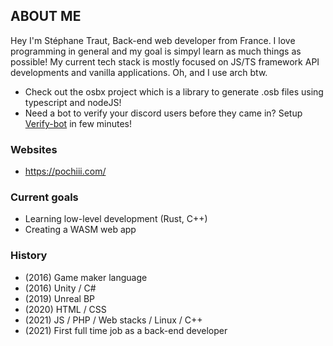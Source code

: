 ## ABOUT ME

Hey I'm Stéphane Traut, Back-end web developer from France. I love programming in general and my goal is simpyl learn as much things as possible!
My current tech stack is mostly focused on JS/TS framework API developments and vanilla applications. Oh, and I use arch btw.

- Check out the osbx project which is a library to generate .osb files using typescript and nodeJS!
- Need a bot to verify your discord users before they came in? Setup [Verify-bot](https://github.com/S-Traut/verify-bot) in few minutes!

### Websites
- https://pochiii.com/


### Current goals
- Learning low-level development (Rust, C++)
- Creating a WASM web app

### History
- (2016) Game maker language 
- (2016) Unity / C# 
- (2019) Unreal BP
- (2020) HTML / CSS 
- (2021) JS / PHP / Web stacks / Linux / C++ 
- (2021) First full time job as a back-end developer 
